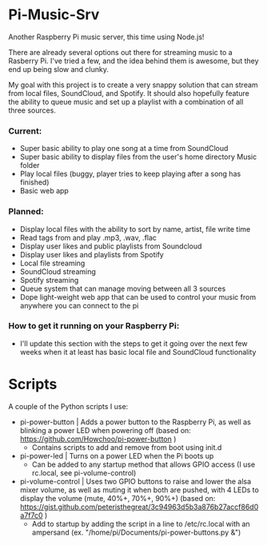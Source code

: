 # Pi-Music-Srv
Another Raspberry Pi music server, this time using Node.js!


There are already several options out there for streaming music to a Rasberry Pi.  I've tried a few, and the idea behind them is awesome, but they end up being slow and clunky.

My goal with this project is to create a very snappy solution that can stream from local files, SoundCloud, and Spotify.  It should also hopefully feature the ability to queue music and set up a playlist with a combination of all three sources.


### Current:
 - Super basic ability to play one song at a time from SoundCloud
 - Super basic ability to display files from the user's home directory Music folder
 - Play local files (buggy, player tries to keep playing after a song has finished)
 - Basic web app

### Planned:
 - Display local files with the ability to sort by name, artist, file write time
 - Read tags from and play .mp3, .wav, .flac
 - Display user likes and public playlists from Soundcloud
 - Display user likes and playlists from Spotify
 - Local file streaming
 - SoundCloud streaming
 - Spotify streaming
 - Queue system that can manage moving between all 3 sources
 - Dope light-weight web app that can be used to control your music from anywhere you can connect to the pi

### How to get it running on your Raspberry Pi:
 - I'll update this section with the steps to get it going over the next few weeks when it at least has basic local file and SoundCloud functionality


# Scripts
A couple of the Python scripts I use:
 - pi-power-button | Adds a power button to the Raspberry Pi, as well as blinking a power LED when powering off (based on: https://github.com/Howchoo/pi-power-button )
     - Contains scripts to add and remove from boot using init.d
 - pi-power-led | Turns on a power LED when the Pi boots up
     - Can be added to any startup method that allows GPIO access (I use rc.local, see pi-volume-control)
 - pi-volume-control | Uses two GPIO buttons to raise and lower the alsa mixer volume, as well as muting it when both are pushed, with 4 LEDs to display the volume (mute, 40%+, 70%+, 90%+) (based on: https://gist.github.com/peteristhegreat/3c94963d5b3a876b27accf86d0a7f7c0 )
     - Add to startup by adding the script in a line to /etc/rc.local with an ampersand (ex. "/home/pi/Documents/pi-power-buttons.py &")
